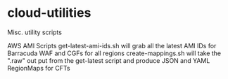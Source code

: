 # cloud-utilities
Misc. utility scripts

AWS AMI Scripts
get-latest-ami-ids.sh will grab all the latest AMI IDs for Barracuda WAF and CGFs for all regions
create-mappings.sh will take the ".raw" out put from the get-latest script and produce JSON and YAML RegionMaps for CFTs
